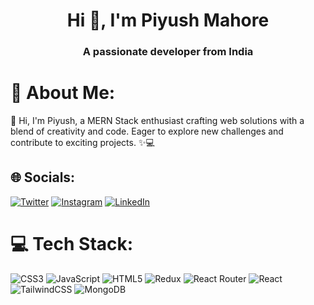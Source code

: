 <h1 align="center">Hi 👋, I'm Piyush Mahore</h1>
<h3 align="center">A passionate developer from India</h3>

# 💫 About Me:
🔭 Hi, I'm Piyush, a MERN Stack enthusiast crafting web solutions with a blend of creativity and code. Eager to explore new challenges and contribute to exciting projects. ✨💻


## 🌐 Socials:
[![Twitter](https://img.shields.io/badge/Twitter-%231DA1F2.svg?logo=Twitter&logoColor=white)](https://twitter.com/Piyush_Mahore_) [![Instagram](https://img.shields.io/badge/Instagram-%23E4405F.svg?logo=Instagram&logoColor=white)](https://www.instagram.com/_piyush_mahore/) [![LinkedIn](https://img.shields.io/badge/LinkedIn-%230077B5.svg?logo=linkedin&logoColor=white)](https://www.linkedin.com/in/piyush-mahore-51602a2b1/) 

# 💻 Tech Stack:
![CSS3](https://img.shields.io/badge/css3-%231572B6.svg?style=for-the-badge&logo=css3&logoColor=white) ![JavaScript](https://img.shields.io/badge/javascript-%23323330.svg?style=for-the-badge&logo=javascript&logoColor=%23F7DF1E) ![HTML5](https://img.shields.io/badge/html5-%23E34F26.svg?style=for-the-badge&logo=html5&logoColor=white) ![Redux](https://img.shields.io/badge/redux-%23593d88.svg?style=for-the-badge&logo=redux&logoColor=white) ![React Router](https://img.shields.io/badge/React_Router-CA4245?style=for-the-badge&logo=react-router&logoColor=white) ![React](https://img.shields.io/badge/react-%2320232a.svg?style=for-the-badge&logo=react&logoColor=%2361DAFB) ![TailwindCSS](https://img.shields.io/badge/tailwindcss-%2338B2AC.svg?style=for-the-badge&logo=tailwind-css&logoColor=white) ![MongoDB](https://img.shields.io/badge/MongoDB-%234ea94b.svg?style=for-the-badge&logo=mongodb&logoColor=white)

<!-- Proudly created with GPRM ( https://gprm.itsvg.in ) -->

